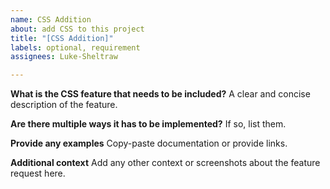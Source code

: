 ```yaml
---
name: CSS Addition
about: add CSS to this project
title: "[CSS Addition]"
labels: optional, requirement
assignees: Luke-Sheltraw

---
```


**What is the CSS feature that needs to be included?**
A clear and concise description of the feature.

**Are there multiple ways it has to be implemented?**
If so, list them.

**Provide any examples**
Copy-paste documentation or provide links.

**Additional context**
Add any other context or screenshots about the feature request here.

